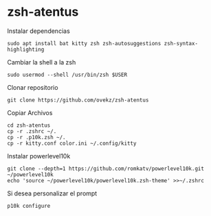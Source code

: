 # zsh-atentus
Instalar dependencias
```
sudo apt install bat kitty zsh zsh-autosuggestions zsh-syntax-highlighting
```
Cambiar la shell a la zsh
```
sudo usermod --shell /usr/bin/zsh $USER
```
Clonar repositorio
```
git clone https://github.com/ovekz/zsh-atentus
```
Copiar Archivos
```
cd zsh-atentus
cp -r .zshrc ~/.
cp -r .p10k.zsh ~/.
cp -r kitty.conf color.ini ~/.config/kitty
```
Instalar powerlevel10k
```
git clone --depth=1 https://github.com/romkatv/powerlevel10k.git ~/powerlevel10k
echo 'source ~/powerlevel10k/powerlevel10k.zsh-theme' >>~/.zshrc
```
Si desea personalizar el prompt
```
p10k configure
```
